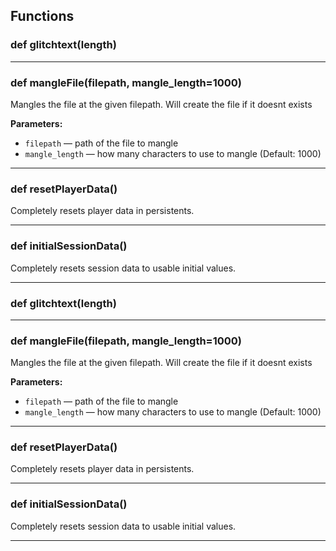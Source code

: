 ## Functions

### def glitchtext(length)

---

### def mangleFile(filepath, mangle_length=1000)

Mangles the file at the given filepath. Will create the file if it doesnt exists

**Parameters:**
- `filepath` &mdash; path of the file to mangle
- `mangle_length` &mdash; how many characters to use to mangle (Default: 1000)


---

### def resetPlayerData()

Completely resets player data in persistents.

---

### def initialSessionData()

Completely resets session data to usable initial values.

---

### def glitchtext(length)

---

### def mangleFile(filepath, mangle_length=1000)

Mangles the file at the given filepath. Will create the file if it doesnt exists

**Parameters:**
- `filepath` &mdash; path of the file to mangle
- `mangle_length` &mdash; how many characters to use to mangle (Default: 1000)


---

### def resetPlayerData()

Completely resets player data in persistents.

---

### def initialSessionData()

Completely resets session data to usable initial values.

---

